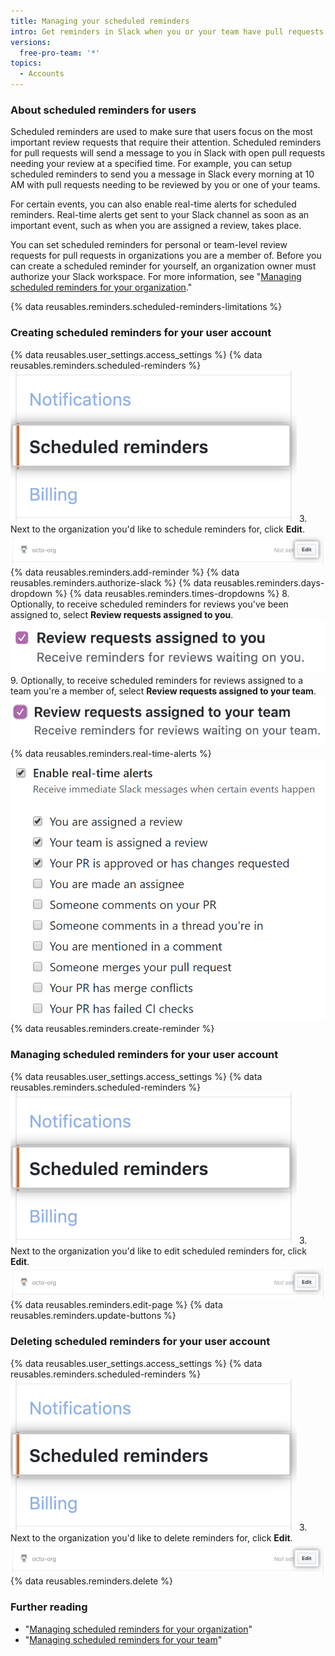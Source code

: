 ```yaml
---
title: Managing your scheduled reminders
intro: Get reminders in Slack when you or your team have pull requests waiting for review.
versions:
  free-pro-team: '*'
topics:
  - Accounts
---
```


### About scheduled reminders for users

Scheduled reminders are used to make sure that users focus on the most important review requests that require their attention. Scheduled reminders for pull requests will send a message to you in Slack with open pull requests needing your review at a specified time. For example, you can setup scheduled reminders to send you a message in Slack every morning at 10 AM with pull requests needing to be reviewed by you or one of your teams.

For certain events, you can also enable real-time alerts for scheduled reminders. Real-time alerts get sent to your Slack channel as soon as an important event, such as when you are assigned a review, takes place.

You can set scheduled reminders for personal or team-level review requests for pull requests in organizations you are a member of. Before you can create a scheduled reminder for yourself, an organization owner must authorize your Slack workspace. For more information, see "[Managing scheduled reminders for your organization](/organizations/managing-organization-settings/managing-scheduled-reminders-for-your-organization)."

{% data reusables.reminders.scheduled-reminders-limitations %}

### Creating scheduled reminders for your user account

{% data reusables.user_settings.access_settings %}
{% data reusables.reminders.scheduled-reminders %}
![Scheduled reminders button](/assets/images/help/profile/scheduled-reminders-profile.png)
3. Next to the organization you'd like to schedule reminders for, click **Edit**.
![Scheduled reminders edit button](/assets/images/help/settings/scheduled-reminders-org-choice.png)
{% data reusables.reminders.add-reminder %}
{% data reusables.reminders.authorize-slack %}
{% data reusables.reminders.days-dropdown %}
{% data reusables.reminders.times-dropdowns %}
8. Optionally, to receive scheduled reminders for reviews you've been assigned to, select **Review requests assigned to you**.
![Review requests assigned to you checkbox](/assets/images/help/profile/scheduled-reminders-your-requests.png)
9. Optionally, to receive scheduled reminders for reviews assigned to a team you're a member of, select **Review requests assigned to your team**.
![Review requests assigned to your team checkbox](/assets/images/help/profile/scheduled-reminders-your-team-requests.png)
{% data reusables.reminders.real-time-alerts %}
![Enable real-time alerts checkbox](/assets/images/help/settings/scheduled-reminders-real-time-alerts-personal.png)
{% data reusables.reminders.create-reminder %}

### Managing scheduled reminders for your user account
{% data reusables.user_settings.access_settings %}
{% data reusables.reminders.scheduled-reminders %}
![Scheduled reminders button](/assets/images/help/profile/scheduled-reminders-profile.png)
3. Next to the organization you'd like to edit scheduled reminders for, click **Edit**.
![Scheduled reminders edit button](/assets/images/help/settings/scheduled-reminders-org-choice.png)
{% data reusables.reminders.edit-page %}
{% data reusables.reminders.update-buttons %}

### Deleting scheduled reminders for your user account
{% data reusables.user_settings.access_settings %}
{% data reusables.reminders.scheduled-reminders %}
![Scheduled reminders button](/assets/images/help/profile/scheduled-reminders-profile.png)
3. Next to the organization you'd like to delete reminders for, click **Edit**.
![Scheduled reminders edit button](/assets/images/help/settings/scheduled-reminders-org-choice.png)
{% data reusables.reminders.delete %}

### Further reading

- "[Managing scheduled reminders for your organization](/organizations/managing-organization-settings/managing-scheduled-reminders-for-your-organization)"
- "[Managing scheduled reminders for your team](/organizations/organizing-members-into-teams/managing-scheduled-reminders-for-your-team)"
